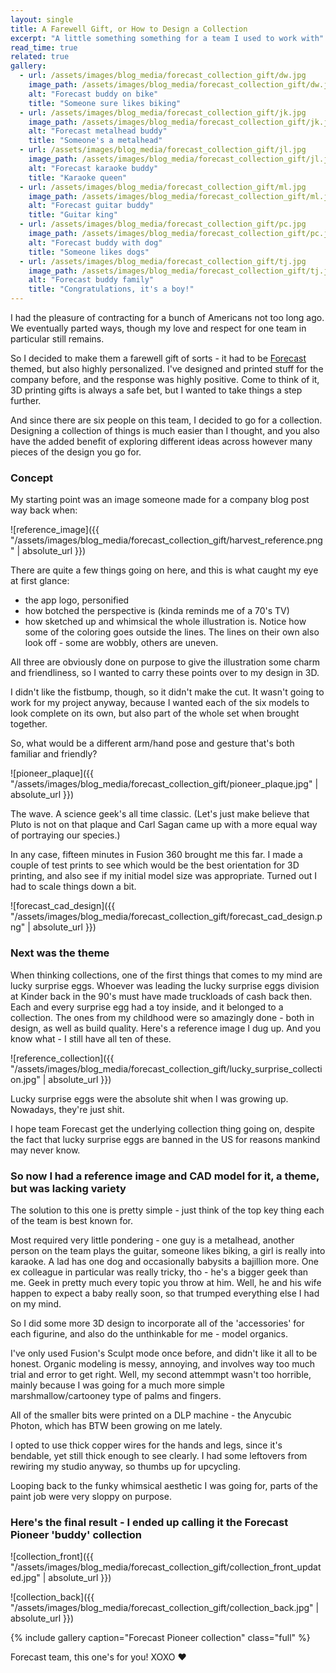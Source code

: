 ```yaml
---
layout: single
title: A Farewell Gift, or How to Design a Collection
excerpt: "A little something something for a team I used to work with"
read_time: true
related: true
gallery:
  - url: /assets/images/blog_media/forecast_collection_gift/dw.jpg
    image_path: /assets/images/blog_media/forecast_collection_gift/dw.jpg
    alt: "Forecast buddy on bike"
    title: "Someone sure likes biking"
  - url: /assets/images/blog_media/forecast_collection_gift/jk.jpg
    image_path: /assets/images/blog_media/forecast_collection_gift/jk.jpg
    alt: "Forecast metalhead buddy"
    title: "Someone's a metalhead"
  - url: /assets/images/blog_media/forecast_collection_gift/jl.jpg
    image_path: /assets/images/blog_media/forecast_collection_gift/jl.jpg
    alt: "Forecast karaoke buddy"
    title: "Karaoke queen"
  - url: /assets/images/blog_media/forecast_collection_gift/ml.jpg
    image_path: /assets/images/blog_media/forecast_collection_gift/ml.jpg
    alt: "Forecast guitar buddy"
    title: "Guitar king"
  - url: /assets/images/blog_media/forecast_collection_gift/pc.jpg
    image_path: /assets/images/blog_media/forecast_collection_gift/pc.jpg
    alt: "Forecast buddy with dog"
    title: "Someone likes dogs"
  - url: /assets/images/blog_media/forecast_collection_gift/tj.jpg
    image_path: /assets/images/blog_media/forecast_collection_gift/tj.jpg
    alt: "Forecast buddy family"
    title: "Congratulations, it's a boy!"
---
```



I had the pleasure of contracting for a bunch of Americans not too long ago. We eventually parted ways, though my love and respect for one team in particular still remains.

So I decided to make them a farewell gift of sorts - it had to be [Forecast](https://www.getharvest.com/forecast) themed, but also highly personalized. I've designed and printed stuff for the company before, and the response was highly positive. Come to think of it, 3D printing gifts is always a safe bet, but I wanted to take things a step further.

And since there are six people on this team, I decided to go for a collection. Designing a collection of things is much easier than I thought, and you also have the added benefit of exploring different ideas across however many pieces of the design you go for.

### Concept

My starting point was an image someone made for a company blog post way back when:

![reference_image]({{ "/assets/images/blog_media/forecast_collection_gift/harvest_reference.png" | absolute_url }})

There are quite a few things going on here, and this is what caught my eye at first glance:

- the app logo, personified
- how botched the perspective is (kinda reminds me of a 70's TV)
- how sketched up and whimsical the whole illustration is. Notice how some of the coloring goes outside the lines. The lines on their own also look off - some are wobbly, others are uneven.

All three are obviously done on purpose to give the illustration some charm and friendliness, so I wanted to carry these points over to my design in 3D.


I didn't like the fistbump, though, so it didn't make the cut. It wasn't going to work for my project anyway, because I wanted each of the six models to look complete on its own, but also part of the whole set when brought together.

So, what would be a different arm/hand pose and gesture that's both familiar and friendly?

![pioneer_plaque]({{ "/assets/images/blog_media/forecast_collection_gift/pioneer_plaque.jpg" | absolute_url }})

The wave. A science geek's all time classic. (Let's just make believe that Pluto is not on that plaque and Carl Sagan came up with a more equal way of portraying our species.)

In any case, fifteen minutes in Fusion 360 brought me this far. I made a couple of test prints to see which would be the best orientation for 3D printing, and also see if my initial model size was appropriate. Turned out I had to scale things down a bit.

![forecast_cad_design]({{ "/assets/images/blog_media/forecast_collection_gift/forecast_cad_design.png" | absolute_url }})

### Next was the theme

When thinking collections, one of the first things that comes to my mind are lucky surprise eggs. Whoever was leading the lucky surprise eggs division at Kinder back in the 90's must have made truckloads of cash back then. Each and every surprise egg had a toy inside, and it belonged to a collection. The ones from my childhood were so amazingly done - both in design, as well as build quality. Here's a reference image I dug up. And you know what - I still have all ten of these.

![reference_collection]({{ "/assets/images/blog_media/forecast_collection_gift/lucky_surprise_collection.jpg" | absolute_url }})

Lucky surprise eggs were the absolute shit when I was growing up. Nowadays, they're just shit.


I hope team Forecast get the underlying collection thing going on, despite the fact that lucky surprise eggs are banned in the US for reasons mankind may never know.

### So now I had a reference image and CAD model for it, a theme, but was lacking variety

The solution to this one is pretty simple - just think of the top key thing each of the team is best known for.

Most required very little pondering - one guy is a metalhead, another person on the team plays the guitar, someone likes biking, a girl is really into karaoke. A lad has one dog and occasionally babysits a bajillion more. One ex colleague in particular was really tricky, tho - he's a bigger geek than me. Geek in pretty much every topic you throw at him. Well, he and his wife happen to expect a baby really soon, so that trumped everything else I had on my mind.

So I did some more 3D design to incorporate all of the 'accessories' for each figurine, and also do the unthinkable for me - model organics.

I've only used Fusion's Sculpt mode once before, and didn't like it all to be honest. Organic modeling is messy, annoying, and involves way too much trial and error to get right. Well, my second attemmpt wasn't too horrible, mainly because I was going for a much more simple marshmallow/cartooney type of palms and fingers.

All of the smaller bits were printed on a DLP machine - the Anycubic Photon, which has BTW been growing on me lately.

I opted to use thick copper wires for the hands and legs, since it's bendable, yet still thick enough to see clearly. I had some leftovers from rewiring my studio anyway, so thumbs up for upcycling.

Looping back to the funky whimsical aesthetic I was going for, parts of the paint job were very sloppy on purpose.

### Here's the final result - I ended up calling it the Forecast Pioneer 'buddy' collection

![collection_front]({{ "/assets/images/blog_media/forecast_collection_gift/collection_front_updated.jpg" | absolute_url }})

![collection_back]({{ "/assets/images/blog_media/forecast_collection_gift/collection_back.jpg" | absolute_url }})

{% include gallery caption="Forecast Pioneer collection" class="full" %}

Forecast team, this one's for you! XOXO :heart:
